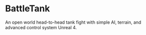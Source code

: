 # BattleTank
An open world head-to-head tank  fight with simple AI, terrain, and advanced control system Unreal 4.
